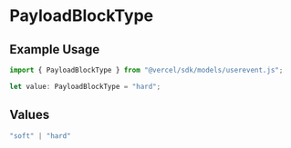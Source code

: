 # PayloadBlockType

## Example Usage

```typescript
import { PayloadBlockType } from "@vercel/sdk/models/userevent.js";

let value: PayloadBlockType = "hard";
```

## Values

```typescript
"soft" | "hard"
```